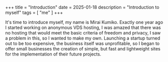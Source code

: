 +++
title = "Introduction"
date = 2025-01-18
description = "Introduction to myself"
tags = [
    "me"
]
+++

It's time to introduce myself, my name is Mirai Kumiko. Exactly one year ago I started working on anonymous VDS hosting, I was amazed that there was no hosting that would meet the basic criteria of freedom and privacy, I saw a problem in this, so I wanted to make my own. Launching a startup turned out to be too expensive, the business itself was unprofitable, so I began to offer small businesses the creation of simple, but fast and lightweight sites for the implementation of their future projects.

